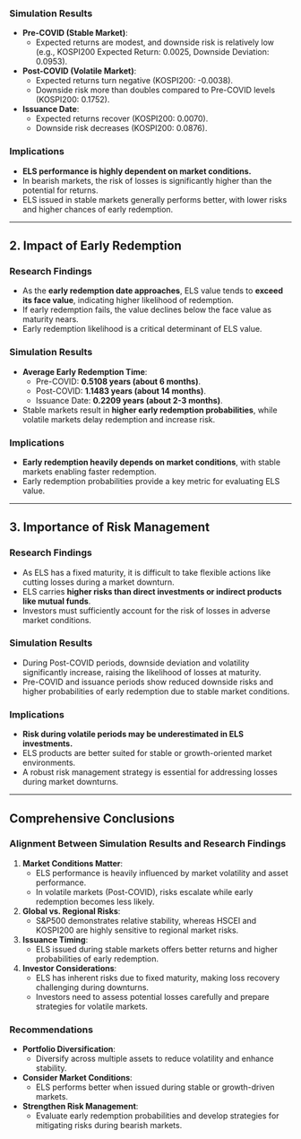 

### Simulation Results
- **Pre-COVID (Stable Market)**:
  - Expected returns are modest, and downside risk is relatively low (e.g., KOSPI200 Expected Return: 0.0025, Downside Deviation: 0.0953).
- **Post-COVID (Volatile Market)**:
  - Expected returns turn negative (KOSPI200: -0.0038).
  - Downside risk more than doubles compared to Pre-COVID levels (KOSPI200: 0.1752).
- **Issuance Date**:
  - Expected returns recover (KOSPI200: 0.0070).
  - Downside risk decreases (KOSPI200: 0.0876).

### Implications
- **ELS performance is highly dependent on market conditions.**
- In bearish markets, the risk of losses is significantly higher than the potential for returns.
- ELS issued in stable markets generally performs better, with lower risks and higher chances of early redemption.

---

## 2. Impact of Early Redemption
### Research Findings
- As the **early redemption date approaches**, ELS value tends to **exceed its face value**, indicating higher likelihood of redemption.
- If early redemption fails, the value declines below the face value as maturity nears.
- Early redemption likelihood is a critical determinant of ELS value.

### Simulation Results
- **Average Early Redemption Time**:
  - Pre-COVID: **0.5108 years (about 6 months)**.
  - Post-COVID: **1.1483 years (about 14 months)**.
  - Issuance Date: **0.2209 years (about 2-3 months)**.
- Stable markets result in **higher early redemption probabilities**, while volatile markets delay redemption and increase risk.

### Implications
- **Early redemption heavily depends on market conditions**, with stable markets enabling faster redemption.
- Early redemption probabilities provide a key metric for evaluating ELS value.

---

## 3. Importance of Risk Management
### Research Findings
- As ELS has a fixed maturity, it is difficult to take flexible actions like cutting losses during a market downturn.
- ELS carries **higher risks than direct investments or indirect products like mutual funds**.
- Investors must sufficiently account for the risk of losses in adverse market conditions.

### Simulation Results
- During Post-COVID periods, downside deviation and volatility significantly increase, raising the likelihood of losses at maturity.
- Pre-COVID and issuance periods show reduced downside risks and higher probabilities of early redemption due to stable market conditions.

### Implications
- **Risk during volatile periods may be underestimated in ELS investments.**
- ELS products are better suited for stable or growth-oriented market environments.
- A robust risk management strategy is essential for addressing losses during market downturns.

---

## Comprehensive Conclusions
### Alignment Between Simulation Results and Research Findings
1. **Market Conditions Matter**:
   - ELS performance is heavily influenced by market volatility and asset performance.
   - In volatile markets (Post-COVID), risks escalate while early redemption becomes less likely.
2. **Global vs. Regional Risks**:
   - S&P500 demonstrates relative stability, whereas HSCEI and KOSPI200 are highly sensitive to regional market risks.
3. **Issuance Timing**:
   - ELS issued during stable markets offers better returns and higher probabilities of early redemption.
4. **Investor Considerations**:
   - ELS has inherent risks due to fixed maturity, making loss recovery challenging during downturns.
   - Investors need to assess potential losses carefully and prepare strategies for volatile markets.

### Recommendations
- **Portfolio Diversification**:
  - Diversify across multiple assets to reduce volatility and enhance stability.
- **Consider Market Conditions**:
  - ELS performs better when issued during stable or growth-driven markets.
- **Strengthen Risk Management**:
  - Evaluate early redemption probabilities and develop strategies for mitigating risks during bearish markets.
